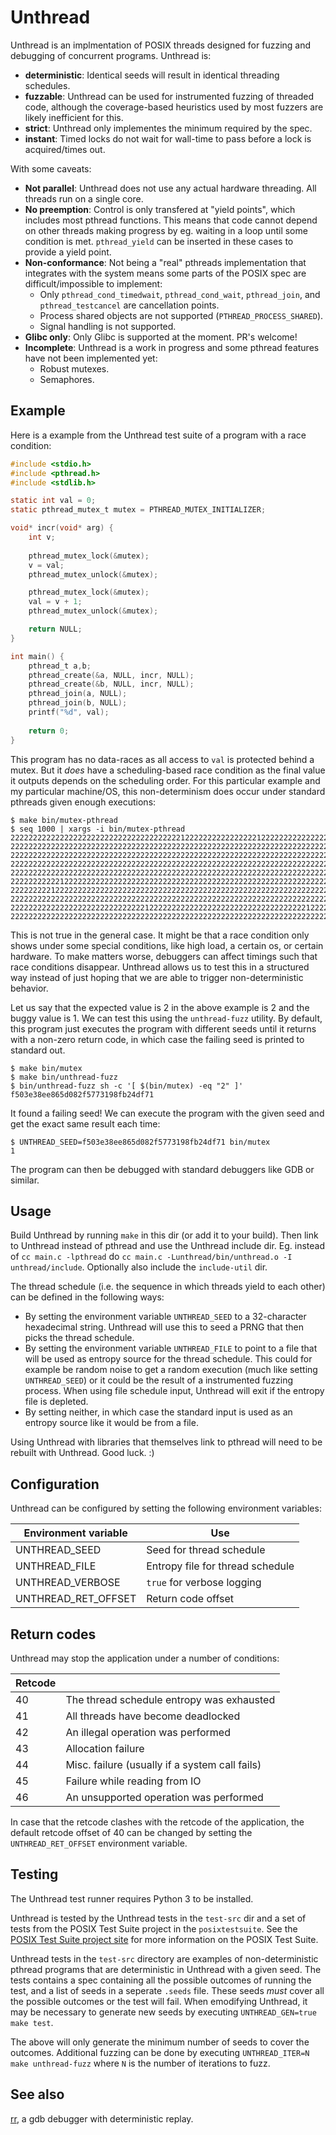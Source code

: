 Unthread
========

Unthread is an implmentation of POSIX threads designed for fuzzing and debugging of concurrent
programs. Unthread is:

- **deterministic**: Identical seeds will result in identical threading schedules.
- **fuzzable**: Unthread can be used for instrumented fuzzing of threaded code, although the
  coverage-based heuristics used by most fuzzers are likely inefficient for this.
- **strict**: Unthread only implementes the minimum required by the spec.
- **instant**: Timed locks do not wait for wall-time to pass before a lock is acquired/times out.

With some caveats:

- **Not parallel**: Unthread does not use any actual hardware threading. All threads run on a single
  core.
- **No preemption**: Control is only transfered at "yield points", which includes most pthread
  functions. This means that code cannot depend on other threads making progress by eg. waiting in a
  loop until some condition is met. `pthread_yield` can be inserted in these cases to provide a
  yield point.
- **Non-conformance**: Not being a "real" pthreads implementation that integrates with the system
  means some parts of the POSIX spec are difficult/impossible to implement:
  - Only `pthread_cond_timedwait`, `pthread_cond_wait`, `pthread_join`, and `pthread_testcancel` are
    cancellation points.
  - Process shared objects are not supported (`PTHREAD_PROCESS_SHARED`).
  - Signal handling is not supported.
- **Glibc only**: Only Glibc is supported at the moment. PR's welcome!
- **Incomplete**: Unthread is a work in progress and some pthread features have not been implemented
  yet:
  - Robust mutexes.
  - Semaphores.

Example
-------

Here is a example from the Unthread test suite of a program with a race condition:

```c
#include <stdio.h>
#include <pthread.h>
#include <stdlib.h>

static int val = 0;
static pthread_mutex_t mutex = PTHREAD_MUTEX_INITIALIZER;

void* incr(void* arg) {
    int v;
    
    pthread_mutex_lock(&mutex);
    v = val;
    pthread_mutex_unlock(&mutex);

    pthread_mutex_lock(&mutex);
    val = v + 1;
    pthread_mutex_unlock(&mutex);

    return NULL;
}

int main() {
    pthread_t a,b;
    pthread_create(&a, NULL, incr, NULL);
    pthread_create(&b, NULL, incr, NULL);
    pthread_join(a, NULL);
    pthread_join(b, NULL);
    printf("%d", val);
    
    return 0;
}
```

This program has no data-races as all access to `val` is protected behind a mutex. But it *does*
have a scheduling-based race condition as the final value it outputs depends on the scheduling
order. For this particular example and my particular machine/OS, this non-determinism does occur
under standard pthreads given enough executions:

```console
$ make bin/mutex-pthread
$ seq 1000 | xargs -i bin/mutex-pthread
2222222222222222222222222222222222222212222222222222222122222222222222222222222222222222222222222222
2222222222222222222222222222222222222222222222222222222222222222222222222222222222222222222222222222
2222222222222222222222222222222222222222222222222222222222222222222222222222222222222222222222222222
2222222222222222222222222222222222222222222222222222222222222222222222222222222222222222222222222222
2222222222222222222222222222222222222222222222222222222222222222222222222222222222222222222222222222
2222222222212222222222222222222222222222222222222222222222222222222222222122222222222222222222222222
2222222221222222222222222222222222222222222222222222222222222222222222222222222222222222222221222222
2222222222222222222222222222222222222222222222222222222222222222222222222222222222222222222222222222
2222222222222222222222222222221222222222222222222222222222222222221222222222222222222222222222222222
2222222222222222222222222222222222222222222222222222222222222222222222222222222122222222222222222222
```

This is not true in the general case. It might be that a race condition only shows under some
special conditions, like high load, a certain os, or certain hardware. To make matters worse,
debuggers can affect timings such that race conditions disappear. Unthread allows us to test this in
a structured way instead of just hoping that we are able to trigger non-deterministic behavior.

Let us say that the expected value is 2 in the above example is 2 and the buggy value is 1. We can
test this using the `unthread-fuzz` utility. By default, this program just executes the program with
different seeds until it returns with a non-zero return code, in which case the failing seed is
printed to standard out.

```console
$ make bin/mutex
$ make bin/unthread-fuzz
$ bin/unthread-fuzz sh -c '[ $(bin/mutex) -eq "2" ]'
f503e38ee865d082f5773198fb24df71
```

It found a failing seed! We can execute the program with the given seed and get the exact same
result each time:

```console
$ UNTHREAD_SEED=f503e38ee865d082f5773198fb24df71 bin/mutex
1
```

The program can then be debugged with standard debuggers like GDB or similar.

Usage
-----

Build Unthread by running `make` in this dir (or add it to your build). Then link to Unthread
instead of pthread and use the Unthread include dir. Eg. instead of `cc main.c -lpthread` do
`cc main.c -Lunthread/bin/unthread.o -I unthread/include`. Optionally also include the
`include-util` dir.

The thread schedule (i.e. the sequence in which threads yield to each other) can be defined in the
following ways:
- By setting the environment variable `UNTHREAD_SEED` to a 32-character hexadecimal string. Unthread
  will use this to seed a PRNG that then picks the thread schedule.
- By setting the environment variable `UNTHREAD_FILE` to point to a file that will be used as
  entropy source for the thread schedule. This could for example be random noise to get a random
  execution (much like setting `UNTHREAD_SEED`) or it could be the result of a instrumented fuzzing
  process. When using file schedule input, Unthread will exit if the entropy file is depleted.
- By setting neither, in which case the standard input is used as an entropy source like it would be
  from a file.

Using Unthread with libraries that themselves link to pthread will need to be rebuilt with Unthread.
Good luck. :)

Configuration
-------------

Unthread can be configured by setting the following environment variables:

| Environment variable | Use                              |
|----------------------|----------------------------------|
| UNTHREAD_SEED        | Seed for thread schedule         |
| UNTHREAD_FILE        | Entropy file for thread schedule |
| UNTHREAD_VERBOSE     | `true` for verbose logging       |
| UNTHREAD_RET_OFFSET  | Return code offset               |

Return codes
------------

Unthread may stop the application under a number of conditions:

| Retcode |                                                |
|---------|------------------------------------------------|
| 40      | The thread schedule entropy was exhausted      |
| 41      | All threads have become deadlocked             |
| 42      | An illegal operation was performed             |
| 43      | Allocation failure                             |
| 44      | Misc. failure (usually if a system call fails) |
| 45      | Failure while reading from IO                  |
| 46      | An unsupported operation was performed         |

In case that the retcode clashes with the retcode of the application, the default retcode offset of
40 can be changed by setting the `UNTHREAD_RET_OFFSET` environment variable.

Testing
-------

The Unthread test runner requires Python 3 to be installed.

Unthread is tested by the Unthread tests in the `test-src` dir and a set of tests from the POSIX
Test Suite project in the `posixtestsuite`. See the
[POSIX Test Suite project site](https://sourceforge.net/projects/posixtest) for more information on
the POSIX Test Suite.

Unthread tests in the `test-src` directory are examples of non-deterministic pthread programs that
are deterministic in Unthread with a given seed. The tests contains a spec containing all the
possible outcomes of running the test, and a list of seeds in a seperate `.seeds` file. These seeds
*must* cover all the possible outcomes or the test will fail. When emodifying Unthread, it may be
necessary to generate new seeds by executing `UNTHREAD_GEN=true make test`.

The above will only generate the minimum number of seeds to cover the outcomes. Additional fuzzing
can be done by executing `UNTHREAD_ITER=N make unthread-fuzz` where `N` is the number of iterations
to fuzz.

See also
--------

[rr](https://rr-project.org/), a gdb debugger with deterministic replay.
